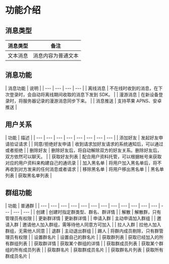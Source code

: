 # 功能介绍

## 消息类型

| **消息类型** | **备注** |
| --- | --- |
| 文本消息 | 消息内容为普通文本 |

## 消息功能

| 消息功能 | 说明 |
| --- | --- | --- | --- |
| 离线消息 | 不在线时收到的消息，在下次登录时，会自动将离线期间收取的消息下发到 SDK。 |
| 漫游消息 | 在新设备登录时，将服务器记录的漫游消息同步下来。 |
| 消息推送 | 支持苹果 APNS、安卓推送 |

## 用户关系

| 功能 | 描述 |
| --- | --- | --- | --- | --- | --- | --- | --- |
| 添加好友 | 发起好友申请验证请求 |
| 同意/拒绝好友申请 | 收到请求加好友请求的系统通知后，可以通过或者拒绝 |
| 删除好友 | 删除好友后，将自动解除双方的好友关系。删除好友后，双方依然可以聊天。 |
| 获取好友列表 | 配合用户资料托管，可以根据帐号来获取对应的用户资料来构建自己的通讯录 |
| 加入黑名单 | 将用户加入黑名单后，将不再收到对方发来的任何消息或者请求 |
| 移除黑名单 | 将用户移出黑名单 |
| 黑名单列表 | 获取黑名单列表 |

## 群组功能

| 功能 | 普通群 |
| --- | --- | --- | --- | --- | --- | --- | --- | --- | --- | --- | --- | --- | --- | --- |
| 创建 | 创建时指定群类型、群名、群详情 |
| 解散 | 解散群，只有管理员有权限 |
| 更新群详情 | 更新群详情 |
| 申请入群 | 主动申请加入群组 |
| 邀请入群 | 邀请他人加入群组，需等待他人同意方可加入 |
| 拉人入群 | 拉他人加入群组，无需他人同意 |
| 退群 | 主动退出群组 |
| 踢人 | 将群内成员剔除，只有群管理员有权限 |
| 设置群名片 | 设置自己的群名片 |
| 获取群列表 | 获取已经加入的所有群组列表 |
| 获取群详情 | 获取某个群组的详情 |
| 获取群成员列表 | 获取某个群组的所有成员列表 |
| 获取群名片 | 获取群成员名片 |
| 获取群名片列表 | 获取所有群成员名片 |

